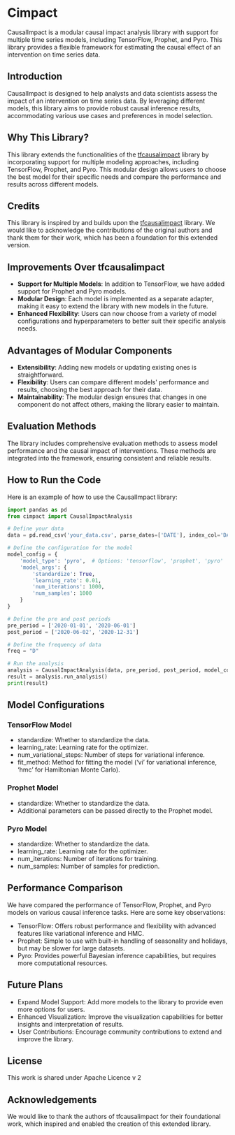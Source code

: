 # Cimpact

CausalImpact is a modular causal impact analysis library with support for multiple time series models, including TensorFlow, Prophet, and Pyro. This library provides a flexible framework for estimating the causal effect of an intervention on time series data.

## Introduction

CausalImpact is designed to help analysts and data scientists assess the impact of an intervention on time series data. By leveraging different models, this library aims to provide robust causal inference results, accommodating various use cases and preferences in model selection.

## Why This Library?

This library extends the functionalities of the [tfcausalimpact](https://github.com/WillianFuks/tfcausalimpact) library by incorporating support for multiple modeling approaches, including TensorFlow, Prophet, and Pyro. This modular design allows users to choose the best model for their specific needs and compare the performance and results across different models.

## Credits

This library is inspired by and builds upon the [tfcausalimpact](https://github.com/WillianFuks/tfcausalimpact) library. We would like to acknowledge the contributions of the original authors and thank them for their work, which has been a foundation for this extended version.

## Improvements Over tfcausalimpact

- **Support for Multiple Models**: In addition to TensorFlow, we have added support for Prophet and Pyro models.
- **Modular Design**: Each model is implemented as a separate adapter, making it easy to extend the library with new models in the future.
- **Enhanced Flexibility**: Users can now choose from a variety of model configurations and hyperparameters to better suit their specific analysis needs.

## Advantages of Modular Components

- **Extensibility**: Adding new models or updating existing ones is straightforward.
- **Flexibility**: Users can compare different models' performance and results, choosing the best approach for their data.
- **Maintainability**: The modular design ensures that changes in one component do not affect others, making the library easier to maintain.

## Evaluation Methods

The library includes comprehensive evaluation methods to assess model performance and the causal impact of interventions. These methods are integrated into the framework, ensuring consistent and reliable results.

## How to Run the Code

Here is an example of how to use the CausalImpact library:

```python
import pandas as pd
from cimpact import CausalImpactAnalysis

# Define your data
data = pd.read_csv('your_data.csv', parse_dates=['DATE'], index_col='DATE')

# Define the configuration for the model
model_config = {
    'model_type': 'pyro',  # Options: 'tensorflow', 'prophet', 'pyro'
    'model_args': {
        'standardize': True,
        'learning_rate': 0.01,
        'num_iterations': 1000,
        'num_samples': 1000
    }
}

# Define the pre and post periods
pre_period = ['2020-01-01', '2020-06-01']
post_period = ['2020-06-02', '2020-12-31']

# Define the frequency of data
freq = "D"

# Run the analysis
analysis = CausalImpactAnalysis(data, pre_period, post_period, model_config, 'DATE', 'TARGET', freq)
result = analysis.run_analysis()
print(result)
```

## Model Configurations

### TensorFlow Model
- standardize: Whether to standardize the data.
- learning_rate: Learning rate for the optimizer.
- num_variational_steps: Number of steps for variational inference.
- fit_method: Method for fitting the model (‘vi’ for variational inference, ‘hmc’ for Hamiltonian Monte Carlo).

### Prophet Model

- standardize: Whether to standardize the data.
- Additional parameters can be passed directly to the Prophet model.

### Pyro Model

- standardize: Whether to standardize the data.
- learning_rate: Learning rate for the optimizer.
- num_iterations: Number of iterations for training.
- num_samples: Number of samples for prediction.

## Performance Comparison

We have compared the performance of TensorFlow, Prophet, and Pyro models on various causal inference tasks. Here are some key observations:

- TensorFlow: Offers robust performance and flexibility with advanced features like variational inference and HMC.
- Prophet: Simple to use with built-in handling of seasonality and holidays, but may be slower for large datasets.
- Pyro: Provides powerful Bayesian inference capabilities, but requires more computational resources.

## Future Plans

- Expand Model Support: Add more models to the library to provide even more options for users.
- Enhanced Visualization: Improve the visualization capabilities for better insights and interpretation of results.
- User Contributions: Encourage community contributions to extend and improve the library.

## License

This work is shared under Apache Licence v 2

## Acknowledgements

We would like to thank the authors of tfcausalimpact for their foundational work, which inspired and enabled the creation of this extended library.
